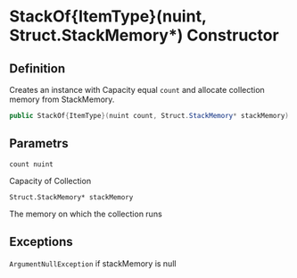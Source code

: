 # StackOf{ItemType}(nuint, Struct.StackMemory*) Constructor

## Definition
Creates an instance with Capacity equal `count` and allocate collection memory from StackMemory.

```C#
public StackOf{ItemType}(nuint count, Struct.StackMemory* stackMemory)
```
## Parametrs
`count nuint`

Capacity of Collection


`Struct.StackMemory* stackMemory`

The memory on which the collection runs

## Exceptions
`ArgumentNullException`
if stackMemory is null
